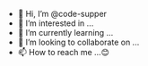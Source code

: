 - 👋 Hi, I’m @code-supper
- 👀 I’m interested in ...
- 🌱 I’m currently learning ...
- 💞️ I’m looking to collaborate on ...
- 📫 How to reach me ...😊

<!---
code-supper/code-supper is a ✨ special ✨ repository because its `README.md` (this file) appears on your GitHub profile.
You can click the Preview link to take a look at your changes.
--->
